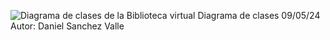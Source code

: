 ![Diagrama de clases de la Biblioteca virtual](https://github.com/01010101010101011010010101101/BibliotecaVirtual/assets/166523536/c12ec3e6-2c7b-46f6-9667-38a9d78d6812)
Diagrama de clases 09/05/24
Autor: Daniel Sanchez Valle
